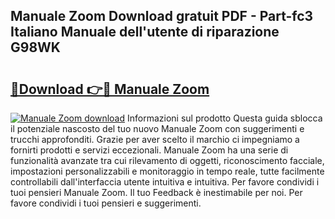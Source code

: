 ## Manuale Zoom Download gratuit PDF - Part-fc3 Italiano Manuale dell'utente di riparazione G98WK

# <h2><a href="http://dfd4qi.blite.top/?on=Manuale+Zoom">🔗Download 👉🔴 Manuale Zoom</a></h2>

[![Manuale Zoom download](https://i.imgur.com/lujVjoI.png)](http://dfd4qi.blite.top/?on=Manuale+Zoom)
Informazioni sul prodotto Questa guida sblocca il potenziale nascosto del tuo nuovo Manuale Zoom con suggerimenti e trucchi approfonditi. Grazie per aver scelto il marchio ci impegniamo a fornirti prodotti e servizi eccezionali. Manuale Zoom ha una serie di funzionalità avanzate tra cui rilevamento di oggetti, riconoscimento facciale, impostazioni personalizzabili e monitoraggio in tempo reale, tutte facilmente controllabili dall'interfaccia utente intuitiva e intuitiva. Per favore condividi i tuoi pensieri Manuale Zoom. Il tuo Feedback è inestimabile per noi. Per favore condividi i tuoi pensieri e suggerimenti.
